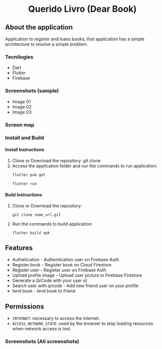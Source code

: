 
<h1  align="center">Querido Livro (Dear Book) </h1>

## About the application

Application to register and loans books, that application has a simple architecture to resolve a simple problem.  

### Tecnilogies
 * Dart
 * Flutter
 * Firebase

### Screenshots (sample)
* Image 01
* Image 02
* Image 03

### Screen map

### Install and Build

#### Install Instructions
1.  Clone or Download the repository:
git clone 
2. Access the application folder and run the commands to run application:
	```bash 
	flutter pub get 
	```
	```bash
	flutter run 
	```

#### Build Instructions

1.  Clone or Download the repository:
	``` 
	git clone some_url.git 
	```

3. Run the commands to build application:
	``` 
	flutter build apk 
	```

## Features
* Authetication - Authentication user on Firebase Auth
* Register book - Register book on Cloud Firestore
* Register user - Regieter user on Firebase Auth
* Upload profile image - Upload user picture to Firebase Firestore
* Generate a QrCode with your user id
* Search user with qrcode - Add new friend user on your profile
* lend book - lend book to friend

## Permissions
* `INTERNET`: necessary to access the internet. 
* `ACCESS_NETWORK_STATE`: used by the browser to stop loading resources when network access is lost.

### Screenshots (All screenshots)
